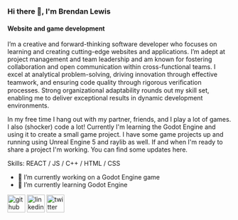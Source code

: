### Hi there 👋, I'm Brendan Lewis
#### Website and game development
I’m a creative and forward-thinking software developer who focuses on learning and creating cutting-edge websites and applications. I’m adept at project management and team leadership and am known for fostering collaboration and open communication within cross-functional teams. I excel at analytical problem-solving, driving innovation through effective teamwork, and ensuring code quality through rigorous veriﬁcation processes. Strong organizational adaptability rounds out my skill set, enabling me to deliver exceptional results in dynamic development environments.

In my free time I hang out with my partner, friends, and I play a lot of games. I also (shocker) code a lot! Currently I'm learning the Godot Engine and using it to create a small game project. I have some game projects up and running using Unreal Engine 5 and raylib as well. If and when I'm ready to share a project I'm working. You can find some updates here.

Skills: REACT / JS / C++ / HTML / CSS

- 🔭 I’m currently working on a Godot Engine game 
- 🌱 I’m currently learning Godot Engine 


[<img src='https://cdn.jsdelivr.net/npm/simple-icons@3.0.1/icons/github.svg' alt='github' height='40'>](https://github.com/brendanjflewis)  [<img src='https://cdn.jsdelivr.net/npm/simple-icons@3.0.1/icons/linkedin.svg' alt='linkedin' height='40'>](https://www.linkedin.com/in/brendanjflewis/)  [<img src='https://cdn.jsdelivr.net/npm/simple-icons@3.0.1/icons/twitter.svg' alt='twitter' height='40'>](https://twitter.com/brendansmyspace)  



